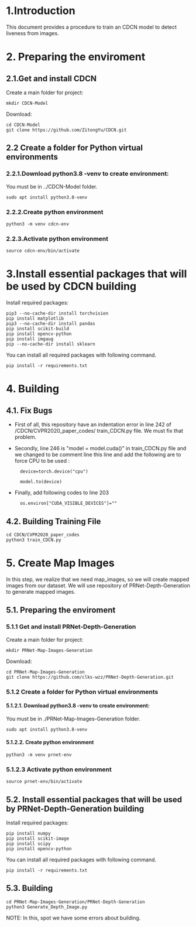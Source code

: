 # 1.Introduction 

This document provides a procedure to train an CDCN model to detect liveness from images.

# 2. Preparing the enviroment 

## 2.1.Get and install CDCN
Create a main folder for project:
	
	mkdir CDCN-Model 

Download:  
	
	cd CDCN-Model 
	git clone https://github.com/ZitongYu/CDCN.git
    
 
## 2.2 Create a folder for Python virtual environments 
### 2.2.1.Download python3.8 -venv to create environment:
You must be in  ../CDCN-Model folder.   
   
   	sudo apt install python3.8-venv
    
### 2.2.2.Create python environment

	python3 -m venv cdcn-env

### 2.2.3.Activate python environment
 
    source cdcn-env/bin/activate

    
# 3.Install essential packages that will be used by CDCN building

Install required packages:

	pip3 --no-cache-dir install torchvision
	pip install matplotlib
	pip3 --no-cache-dir install pandas
	pip install scikit-build
	pip install opencv-python
	pip install imgaug
	pip --no-cache-dir install sklearn

You can install all required packages with following command.

	pip install -r requirements.txt
	
# 4. Building 
## 4.1. Fix Bugs 
- First of all, this repository have an indentation error in line 242 of /CDCN/CVPR2020_paper_codes/
train_CDCN.py file. We must fix that problem.
- Secondly, line 246 is "model = model.cuda()" in train_CDCN.py file and we changed to be comment line this line and add the following are to force CPU to be used  :
	 	
		device=torch.device("cpu")
        	
		model.to(device)
	
- Finally, add following codes to line 203
	
		os.environ["CUDA_VISIBLE_DEVICES"]=""
		
## 4.2. Building Training File 

	cd CDCN/CVPR2020_paper_codes
	python3 train_CDCN.py

# 5. Create Map Images
In this step, we realize that we need map_images, so we will create mapped images from our dataset. We will use repository of PRNet-Depth-Generation to generate mapped images.

## 5.1. Preparing the enviroment

### 5.1.1 Get and install PRNet-Depth-Generation
Create a main folder for project:
	
	mkdir PRNet-Map-Images-Generation 

Download:  
	
	cd PRNet-Map-Images-Generation 
	git clone https://github.com/clks-wzz/PRNet-Depth-Generation.git
	
### 5.1.2 Create a folder for Python virtual environments 
#### 5.1.2.1. Download python3.8 -venv to create environment:
You must be in  ./PRNet-Map-Images-Generation folder.   
   
   	sudo apt install python3.8-venv
    
#### 5.1.2.2. Create python environment

	python3 -m venv prnet-env

### 5.1.2.3 Activate python environment
 
    source prnet-env/bin/activate

    
## 5.2. Install essential packages that will be used by PRNet-Depth-Generation building

Install required packages:

	pip install numpy
	pip install scikit-image
	pip install scipy
	pip install opencv-python

You can install all required packages with following command.

	pip install -r requirements.txt
	
## 5.3. Building
	
	cd PRNet-Map-Images-Generation/PRNet-Depth-Generation
	python3 Generate_Depth_Image.py

NOTE: In this, spot we have some errors about building.
	

